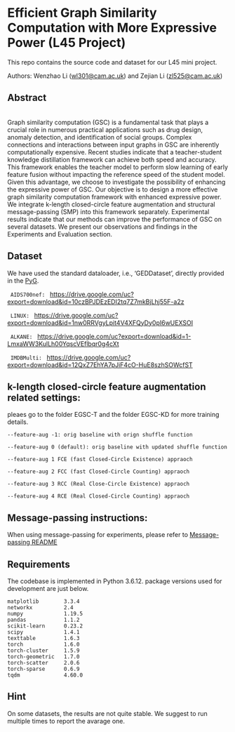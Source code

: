 # Efficient Graph Similarity Computation with More Expressive Power (L45 Project)


This repo contains the source code and dataset for our L45 mini project.

Authors: Wenzhao Li (wl301@cam.ac.uk) and Zejian Li (zl525@cam.ac.uk)


## Abstract
<div>
    <br>
Graph similarity computation (GSC) is a fundamental task that plays a crucial role in numerous practical applications such as drug design, anomaly detection, and identification of social groups. Complex connections and interactions between input graphs in GSC are inherently computationally expensive. Recent studies indicate that a teacher-student knowledge distillation framework can achieve both speed and accuracy. This framework enables the teacher model to perform slow learning of early feature fusion without impacting the reference speed of the student model. Given this advantage, we choose to investigate the possibility of enhancing the expressive power of GSC. Our objective is to design a more effective graph similarity computation framework with enhanced expressive power. We integrate k-length closed-circle feature augmentation and structural message-passing (SMP) into this framework separately. Experimental results indicate that our methods can improve the performance of GSC on several datasets. We present our observations and findings in the Experiments and Evaluation section.
    <br>
</div>

## Dataset

We have used the standard dataloader, i.e., ‘GEDDataset’, directly provided in the [PyG](https://pytorch-geometric.readthedocs.io/en/latest/_modules/torch_geometric/datasets/ged_dataset.html#GEDDataset).

```  AIDS700nef:  ``` https://drive.google.com/uc?export=download&id=10czBPJDEzEDI2tq7Z7mkBjLhj55F-a2z

```  LINUX:  ``` https://drive.google.com/uc?export=download&id=1nw0RRVgyLpit4V4XFQyDy0pI6wUEXSOI

```  ALKANE:  ``` https://drive.google.com/uc?export=download&id=1-LmxaWW3KulLh00YqscVEflbqr0g4cXt

```  IMDBMulti:  ``` https://drive.google.com/uc?export=download&id=12QxZ7EhYA7pJiF4cO-HuE8szhSOWcfST


## k-length closed-circle feature augmentation related settings:

pleaes go to the folder EGSC-T and the folder EGSC-KD for more training details.

```
--feature-aug -1: orig baseline with orign shuffle function
```

```
--feature-aug 0 (default): orig baseline with updated shuffle function
```

```
--feature-aug 1 FCE (fast Closed-Circle Existence) appraoch
```

```
--feature-aug 2 FCC (fast Closed-Circle Counting) appraoch
```

```
--feature-aug 3 RCC (Real Close-Circle Existence) appraoch
```

```
--feature-aug 4 RCE (Real Closed-Circle Counting) appraoch
```

## Message-passing instructions:

When using message-passing for experiments, please refer to [Message-passing README](https://github.com/hyllbd/Efficient_Graph_Similarity_Computation/blob/main/message-passing/README.md)


## Requirements
The codebase is implemented in Python 3.6.12. package versions used for development are just below.
```
matplotlib        3.3.4
networkx          2.4
numpy             1.19.5
pandas            1.1.2
scikit-learn      0.23.2
scipy             1.4.1
texttable         1.6.3
torch             1.6.0
torch-cluster     1.5.9
torch-geometric   1.7.0
torch-scatter     2.0.6
torch-sparse      0.6.9
tqdm              4.60.0
```


## Hint
On some datasets, the results are not quite stable. We suggest to run multiple times to report the avarage one.
